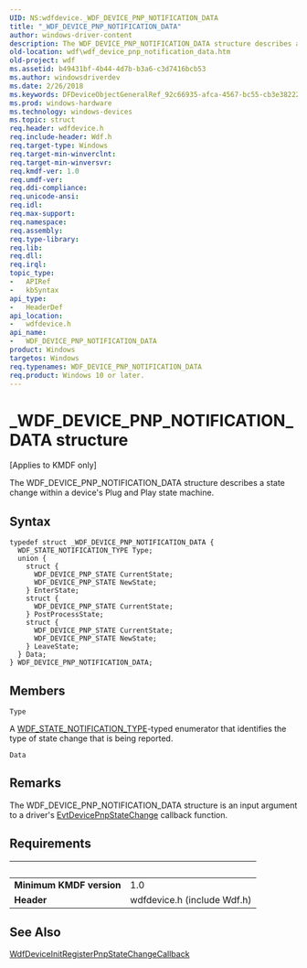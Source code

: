 ```yaml
---
UID: NS:wdfdevice._WDF_DEVICE_PNP_NOTIFICATION_DATA
title: "_WDF_DEVICE_PNP_NOTIFICATION_DATA"
author: windows-driver-content
description: The WDF_DEVICE_PNP_NOTIFICATION_DATA structure describes a state change within a device's Plug and Play state machine.
old-location: wdf\wdf_device_pnp_notification_data.htm
old-project: wdf
ms.assetid: b49431bf-4b44-4d7b-b3a6-c3d7416bcb53
ms.author: windowsdriverdev
ms.date: 2/26/2018
ms.keywords: DFDeviceObjectGeneralRef_92c66935-afca-4567-bc55-cb3e3822201e.xml, WDF_DEVICE_PNP_NOTIFICATION_DATA, WDF_DEVICE_PNP_NOTIFICATION_DATA structure, _WDF_DEVICE_PNP_NOTIFICATION_DATA, kmdf.wdf_device_pnp_notification_data, wdf.wdf_device_pnp_notification_data, wdfdevice/WDF_DEVICE_PNP_NOTIFICATION_DATA
ms.prod: windows-hardware
ms.technology: windows-devices
ms.topic: struct
req.header: wdfdevice.h
req.include-header: Wdf.h
req.target-type: Windows
req.target-min-winverclnt: 
req.target-min-winversvr: 
req.kmdf-ver: 1.0
req.umdf-ver: 
req.ddi-compliance: 
req.unicode-ansi: 
req.idl: 
req.max-support: 
req.namespace: 
req.assembly: 
req.type-library: 
req.lib: 
req.dll: 
req.irql: 
topic_type:
-	APIRef
-	kbSyntax
api_type:
-	HeaderDef
api_location:
-	wdfdevice.h
api_name:
-	WDF_DEVICE_PNP_NOTIFICATION_DATA
product: Windows
targetos: Windows
req.typenames: WDF_DEVICE_PNP_NOTIFICATION_DATA
req.product: Windows 10 or later.
---
```


# _WDF_DEVICE_PNP_NOTIFICATION_DATA structure
<p class="CCE_Message">[Applies to KMDF only]

The WDF_DEVICE_PNP_NOTIFICATION_DATA structure describes a state change within a device's Plug and Play state machine.

## Syntax
```
typedef struct _WDF_DEVICE_PNP_NOTIFICATION_DATA {
  WDF_STATE_NOTIFICATION_TYPE Type;
  union {
    struct {
      WDF_DEVICE_PNP_STATE CurrentState;
      WDF_DEVICE_PNP_STATE NewState;
    } EnterState;
    struct {
      WDF_DEVICE_PNP_STATE CurrentState;
    } PostProcessState;
    struct {
      WDF_DEVICE_PNP_STATE CurrentState;
      WDF_DEVICE_PNP_STATE NewState;
    } LeaveState;
  } Data;
} WDF_DEVICE_PNP_NOTIFICATION_DATA;
```

## Members


`Type`

A <a href="https://msdn.microsoft.com/library/windows/hardware/ff552513">WDF_STATE_NOTIFICATION_TYPE</a>-typed enumerator that identifies the type of state change that is being reported.

`Data`



## Remarks
The WDF_DEVICE_PNP_NOTIFICATION_DATA structure is an input argument to a driver's <a href="https://msdn.microsoft.com/5f08d331-0e58-45a3-93a3-b5e9a40b5af3">EvtDevicePnpStateChange</a> callback function.

## Requirements
| &nbsp; | &nbsp; |
| ---- |:---- |
| **Minimum KMDF version** | 1.0 |
| **Header** | wdfdevice.h (include Wdf.h) |

## See Also

<a href="https://msdn.microsoft.com/library/windows/hardware/ff546057">WdfDeviceInitRegisterPnpStateChangeCallback</a>